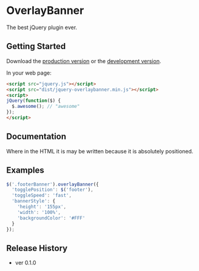 # OverlayBanner

The best jQuery plugin ever.

## Getting Started
Download the [production version][min] or the [development version][max].

[min]: https://raw.github.com/to4iki/jquery-overlaybanner/master/dist/jquery-overlaybanner.min.js
[max]: https://raw.github.com/to4iki/jquery-overlaybanner/master/dist/jquery-overlaybanner.js

In your web page:

```html
<script src="jquery.js"></script>
<script src="dist/jquery-overlaybanner.min.js"></script>
<script>
jQuery(function($) {
  $.awesome(); // "awesome"
});
</script>
```

## Documentation

Where in the HTML it is may be written because it is absolutely positioned.

## Examples

```javascript
$('.footerBanner').overlayBanner({
  'togglePosition': $('footer'),
  'toggleSpeed': 'fast',
  'bannerStyle': {
    'height': '155px',
    'width': '100%',
    'backgroundColor': '#FFF'
  }
});
```

## Release History
- ver 0.1.0
